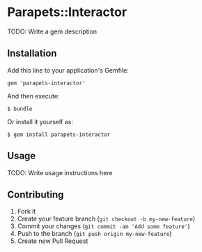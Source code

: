 # Parapets::Interactor

TODO: Write a gem description

## Installation

Add this line to your application's Gemfile:

    gem 'parapets-interactor'

And then execute:

    $ bundle

Or install it yourself as:

    $ gem install parapets-interactor

## Usage

TODO: Write usage instructions here

## Contributing

1. Fork it
2. Create your feature branch (`git checkout -b my-new-feature`)
3. Commit your changes (`git commit -am 'Add some feature'`)
4. Push to the branch (`git push origin my-new-feature`)
5. Create new Pull Request
